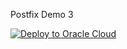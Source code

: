Postfix Demo 3


[![Deploy to Oracle Cloud](https://oci-resourcemanager-plugin.plugins.oci.oraclecloud.com/latest/deploy-to-oracle-cloud.svg)](https://cloud.oracle.com/resourcemanager/stacks/create?zipUrl=https://github.com/GCPUnit/smtprelaystack-schema/archive/refs/heads/main.zip)






